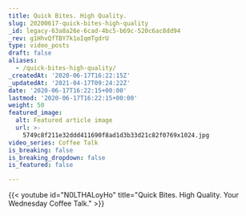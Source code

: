 ```yaml
---
title: Quick Bites. High Quality.
slug: 20200617-quick-bites-high-quality
_id: legacy-63a8a26e-6cad-4bc5-b69c-520c6ac8dd94
_rev: g1HhvQfTBY7k1oIqmTgdrU
type: video_posts
draft: false
aliases:
  - /quick-bites-high-quality/
_createdAt: '2020-06-17T16:22:15Z'
_updatedAt: '2021-04-17T09:24:22Z'
date: '2020-06-17T16:22:15+00:00'
lastmod: '2020-06-17T16:22:15+00:00'
weight: 50
featured_image:
  alt: Featured article image
  url: >-
    5749c8f211e32ddd411690f8ad1d3b33d21c82f0769x1024.jpg
video_series: Coffee Talk
is_breaking: false
is_breaking_dropdown: false
is_featured: false

---
```

{{< youtube id="N0LTHALoyHo" title="Quick Bites. High Quality. Your Wednesday Coffee Talk." >}}